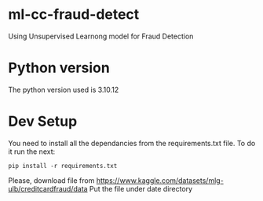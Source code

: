 # ml-cc-fraud-detect 
Using Unsupervised Learnong model for Fraud Detection

# Python version
The python version used is 3.10.12

# Dev Setup
You need to install all the dependancies from the requirements.txt file. To do it run the next:
```
pip install -r requirements.txt 
```

Please, download file from https://www.kaggle.com/datasets/mlg-ulb/creditcardfraud/data
Put the file under date directory
